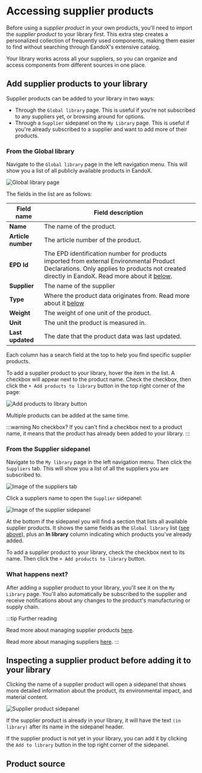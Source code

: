 # Accessing supplier products

Before using a _supplier product_ in your own products, you'll need to import the _supplier product_ to your library first. This extra step creates a personalized collection of frequently used components, making them easier to find without searching through EandoX's extensive catalog.

Your library works across all your suppliers, so you can organize and access components from different sources in one place.

<YouTubeEmbed videoId="QJrrSTr_1Pc" />

## Add supplier products to your library

Supplier products can be added to your library in two ways:

- Through the `Global library` page. This is useful if you're not subscribed to any suppliers yet, or browsing around for options.
- Through a `Supplier` sidepanel on the `My Library` page. This is useful if you're already subscribed to a supplier and want to add more of their products.

### From the Global library

Navigate to the `Global library` page in the left navigation menu. This will show you a list of all publicly available products in EandoX.

![Global library page](/images/library/global-library.jpg)

<div id="supplier-product-table">
The fields in the list are as follows:

| Field name         | Field description                                                                                                                                                                                           |
| ------------------ | ----------------------------------------------------------------------------------------------------------------------------------------------------------------------------------------------------------- |
| **Name**           | The name of the product.                                                                                                                                                                                    |
| **Article number** | The article number of the product.                                                                                                                                                                          |
| **EPD Id**         | The EPD identification number for products imported from external Environmental Product Declarations. Only applies to products not created directly in EandoX. Read more about it [below](#product-source). |
| **Supplier**       | The name of the supplier                                                                                                                                                                                    |
| **Type**           | Where the product data originates from. Read more about it [below](#product-source)                                                                                                                         |
| **Weight**         | The weight of one unit of the product.                                                                                                                                                                      |
| **Unit**           | The unit the product is measured in.                                                                                                                                                                        |
| **Last updated**   | The date that the product data was last updated.                                                                                                                                                            |

</div>

Each column has a search field at the top to help you find specific supplier products.

To add a supplier product to your library, hover the item in the list. A checkbox will appear next to the product name. Check the checkbox, then click the `+ Add products to library` button in the top right corner of the page:

![Add products to library button](/images/library/selected-global-product.jpg)

Multiple products can be added at the same time.

:::warning No checkbox?
If you can't find a checkbox next to a product name, it means that the product has already been added to your library.
:::

### From the Supplier sidepanel

Navigate to the `My library` page in the left navigation menu. Then click the `Suppliers` tab. This will show you a list of all the suppliers you are subscribed to.

![Image of the suppliers tab](/images/library/suppliers-tab.jpg)

Click a suppliers name to open the `Supplier` sidepanel:

![Image of the supplier sidepanel](/images/library/supplier-sidepanel.jpg)

At the bottom if the sidepanel you will find a section that lists all available supplier products. It shows the same fields as the `Global library` list ([see above](#supplier-product-table)), plus an **In library** column indicating which products you've already added.

To add a supplier product to your library, check the checkbox next to its name. Then click the `+ Add products to library` button.

### What happens next?

After adding a supplier product to your library, you'll see it on the `My Library` page. You'll also automatically be subscribed to the supplier and receive notifications about any changes to the product's manufacturing or supply chain.

:::tip Further reading

Read more about managing supplier products [here](/documentation/library/managing-supplier-products).

Read more about managing suppliers [here](/documentation/library/managing-suppliers).
:::

## Inspecting a supplier product before adding it to your library

Clicking the name of a supplier product will open a sidepanel that shows more detailed information about the product, its environmental impact, and material content.

![Supplier product sidepanel](/images/library/supplier-product-sidepanel.jpg)

If the supplier product is already in your library, it will have the text `(in library)` after its name in the sidepanel header.

If the supplier product is not yet in your library, you can add it by clicking the `Add to library` button in the top right corner of the sidepanel.

## Product source

<!--@include: ../__partials/supplier-product-source.md -->
